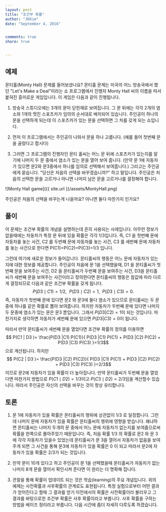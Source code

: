 ```yaml
---
layout: post 
title: "조건부 확률"
author: "JKKim"
date: "September 4, 2016"


comments: true
share: true


---
```





## 예제 

몬티홀(Monty Hall) 문제를 들어보셨나요? 몬티홀 문제는 미국의 어느 방송국에서 했던 "Let's Make a Deal"이라는 쇼 프로그램에서 진행자 Monty Hall 씨의 이름을 따서 붙혀진 흥미로운 게임입니다. 이 게임은 다음과 같이 진행됩니다. 

1. 방송국 스튜디오에는 3개의 문이 닫힌채로 보여집니다. 그 문 뒤에는 각각 2개의 염소와 1개의 멋진 스포츠카가 임의의 순서대로 배치되어 있습니다. 주인공이 하나의 문을 선택하게 되는데 이 스포츠카가 있는 문을 선택하면 그 차를 갖게 되는 쇼입니다. 

2. 먼저 이 프로그램에서는 주인공이 나와서 문을 하나 고릅니다. (예를 들어 첫번째 문을 골랐다고 합시다)

3. 그러면 그 프로그램의 진행자인 몬티 홀씨는 어느 문 뒤에 스포츠카가 있는지를 알기에 나머지 두 문 중에서 염소가 있는 문을 열어 보여 줍니다. (만약 문 1에 자동차가 있으면 문2와 문3중에서 하나를 임의로 선택해서 보여줍니다.) 그리고는 주인공에게 묻습니다. "당신은 처음의 선택을 바꾸겠습니까?" 하고 말입니다. 주인공은 처음의 선택한 문을 고르거나 아니면 나머지 남은 문을 고르거나를 결정해야 합니다. 


![Monty Hall game]({{ site.url }}/assets/MontyHall.png)


주인공은 처음의 선택을 바꾸는게 나을까요?  아니면 둘다 마찬가지 인가요? 


## 풀이  

이 문제는 조건부 확률의 개념을 설명하는데 흔히 사용되는 사례입니다. 아무런 정보가 없을때에는 자동차가 특정 문 뒤에 있을 확률은 각각 1/3입니다. 즉, C1 을 첫번째 문에 자동차를 놓는 사건, C2 를 두번째 문에 자동차를 놓는 사건, C3 를 세번째 문에 자동차를 놓는 사건으로 한다면 P(C1)=P(C2)=P(C3)=1/3 입니다. 

그런데 여기에 새로운 정보가 들어갑니다. 몬티홀씨의 행동은 어느 문에 자동차가 있는지에 대한 정보를 제공합니다. 주인공이 처음에 문 1을 선택했을때, 
D1 을 몬티홀씨가 첫번째 문을 보여주는 사건, D2 을 몬티홀씨가 두번째 문을 보여주는 사건, D3을 몬티홀씨가 세번째 문을 보여주는 사건이라고 정의한다면 
몬티홀씨의 행동은 참값에 따라 다르게 결정되므로 다음과 같은 조건부 확률을 갖게 됩니다. 
$$ P(D3 \mid C1)= 1/2, \ \ P(D3 \mid C2)= 1, \ \ P(D3 \mid C3)=0. $$
즉, 자동차가 첫번째 문에 있다면 문2 와 문3에 둘다 염소가 있으므로 몬티홀씨는 두 문중에 하나를 같은 확률로 뽑아 보여줍니다. 하지만 자동차가 두번째 문에 있다면 나머지 두 문중에 염소가 있는 문은 문3 뿐입니다. 그래서 $P(D3 |  C2)= 1$이 되는 것입니다. 마찬가지로 생각하면 자동차가 세번째 문에 있으면 $P(D3 | C3)= 0$이 됩니다. 


따라서 만약 몬티홀씨가 세번째 문을 열었다면 조건부 확률의 정의를 이용하면 
$$ P(C1 | D3 )= \frac{P(D3 |C1) P(C1)}{
P(D3 |C1) P(C1) + P(D3 |C2) P(C2) + P(D3 |C3) P(C3)  
}=1/3$$
으로 계산됩니다. 하지만 
$$ P(C2 | D3 )= \frac{P(D3 |C2) P(C2)}{
P(D3 |C1) P(C1) + P(D3 |C2) P(C2) + P(D3 |C3) P(C3)  
}=2/3$$
이므로 문2에 자동차가 있을 확률이 더 높아집니다. 만약 몬티홀씨가 두번째 문을 열었다면 마찬가지 방법으로 $P(C1 \mid D2)=1/3$이고 $P(C3 \mid D2)=2/3$임을 계산할수 있습니다. 따라서 주인공은 자신의 선택을 바꾸는 것이 항상 유리합니다. 



## 토론 

1. 문 1에 자동차가 있을 확률은 몬티홀씨의 행위에 상관없이 1/3 로 일정합니다. 그런데 나머지 문에 자동차가 있을 확률은 몬티홀씨의 행위에 영향을 받습니다. 왜냐하면 몬티홀씨는 나머지 두개의 문 중에서 어느 문에 자동차가 없는지를 보여줌으로써 확률을 한쪽으로 몰아주었기 때문입니다. 즉, 처음 확률 1/3 의 확률로 문2 와 문 3에 각각 자동차가 있을수 있었는데 몬티홀씨가 문 3을 열어서 자동차가 없음을 보여주게 되면 그 사건을 통해 문3에 자동차가 있을 확률은 0 이 되고 따라서 문2에 자동차가 있을 확률은 2/3가 되는 것입니다. 

2. 만약 문이 10개 있다고 하고 주인공이 문 1을 선택했을때 몬티홀씨가 자동차가 없는 나머지 8개 문을 열어서 확인시켜 준다면 이 원리는 더 명확해 집니다. 

3. 관찰을 통해 확률이 업데이트 되는 것은 학습(learning)의 주요 개념입니다.  위의 예제는 사전확률과 사후확률의 관계로도 표현됩니다. 특정 실험으로부터 어떤 결과가 얻어진다고 할때 그 결과를 얻기 이전에서의 확률은 사전확률이라 불리우고 그 결과를 바탕으로한 조건부 확률은 사후 확률이라고 부릅니다. 사후 확률을 구하는 방법을 베이즈 정리라고 부릅니다. 다음 시간에 좀더 자세히 다루도록 하겠습니다.  
 
 





